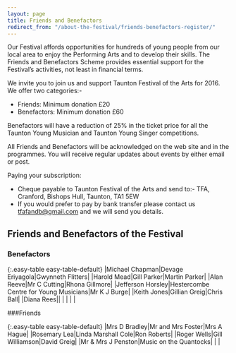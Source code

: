 ```yaml
---
layout: page
title: Friends and Benefactors
redirect_from: "/about-the-festival/friends-benefactors-register/"
---
```


Our Festival affords opportunities for hundreds of young people from our local area to enjoy the Performing Arts and to develop their skills. The Friends and Benefactors Scheme provides essential support for the Festival’s activities, not least in financial terms.

We invite you to join us and support Taunton Festival of the Arts for 2016. We offer two categories:-

- Friends: Minimum donation £20
- Benefactors: Minimum donation £60

Benefactors will have a reduction of 25% in the ticket price for all the Taunton Young Musician and Taunton Young Singer competitions.

All Friends and Benefactors will be acknowledged on the web site and in the programmes. You will receive regular updates about events by either email or post.

Paying your subscription:

- Cheque payable to Taunton Festival of the Arts and send to:- TFA, Cranford, Bishops Hull, Taunton, TA1 5EW
- If you would prefer to pay by bank transfer please contact us <tfafandb@gmail.com> and we will send you details.

## Friends and Benefactors of the Festival

### Benefactors

{:.easy-table easy-table-default}
|Michael Chapman|Devage Eriyagola|Gwynneth Flitters|
|Harold Mead|Gill Parker|Martin Parker|
|Alan Reeve|Mr C Cutting|Rhona Gillmore|
|Jefferson Horsley|Hestercombe Centre for Young Musicians|Mr K J Burge|
|Keith Jones|Gillian Greig|Chris Ball|
|Diana Rees||
| | | |

###Friends

{:.easy-table easy-table-default}
|Mrs D Bradley|Mr and Mrs Foster|Mrs A Hague|
|Rosemary Lea|Linda Marshall Cole|Ron Roberts|
|Roger Wells|Gill Williamson|David Greig|
|Mr & Mrs J Penston|Music on the Quantocks|
| |